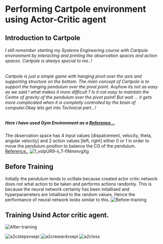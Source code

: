 # Performing Cartpole environment using Actor-Critic agent

## Introduction to Cartpole

###### I still remember starting my Systems Engineering course with Cartpole environment by interacting and printing the observation spaces and action spaces. Cartpole is always special to me..!
###### Cartpole is  just a simple game with hanging pivot over the axis and supporting structure on the bottom. The main concept of Cartpole is to support the hanging pendulum over the pivot point. Anyhow its not as easy as we said ! what makes it more difficult ? Is it not easy to maintain the Centre of gravity of the pendulum over the pivot point! But wait ... it gets more complicated when it is completly controlled by the brain of computer.Okay lets get into Technical part...!
##### Here i have used Gym Environment as a [Reference...](https://gym.openai.com/envs/CartPole-v1/)
 The observation space has 4 input values [dispalcement, velocity, theta, angular velocity] and 2 action values [left, right] either 0 or 1 in order to move the pendulum position to balance the CG of the pendulum. [Reference..](https://towardsdatascience.com/how-to-beat-the-cartpole-game-in-5-lines-5ab4e738c93f#:~:text=CartPole%20is%20a%20game%20in,the%20power%20of%20machine%20learning.&text=Although%20it%20is%20only%205,completely%20beats%20the%20CartPole%20game)
![1_vslpUR9-ii_T-flNmmvgXg](https://user-images.githubusercontent.com/77123547/117442632-52ac0780-af37-11eb-83b9-5f28554e2f8f.png)

## Before Training 
 Initially the pendulum tends to ocillate because created actor critic network does not what action to be taken and performs actions randomly. This is because the neural network certainly has been intiallised and hyperparameters are intiallised to the random values. Hence the performance of neural network looks similar to this.
![Before-training](https://user-images.githubusercontent.com/77123547/117444505-d961e400-af39-11eb-82ec-22eb4dba6624.gif)

## Training Usind Actor critic agent.


![After-training](https://user-images.githubusercontent.com/77123547/117444526-e2eb4c00-af39-11eb-811e-6245f690bd43.gif)

![a2cstepsvsepi](https://user-images.githubusercontent.com/77123547/117444571-f1d1fe80-af39-11eb-8200-043bb1f356fb.png)
![a2crewardvsepi](https://user-images.githubusercontent.com/77123547/117444572-f26a9500-af39-11eb-94e1-ea54e6f4de46.png)
![a2closs](https://user-images.githubusercontent.com/77123547/117444573-f3032b80-af39-11eb-988a-b2495a00a60b.png)


